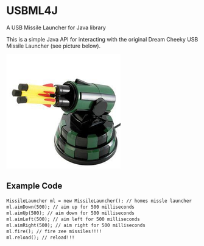 # USBML4J
A USB Missile Launcher for Java library

This is a simple Java API for interacting with the original Dream Cheeky USB Missile Launcher (see picture below).

![Supported Missile Launcher](missile_launcher.jpg)

## Example Code
    MissileLauncher ml = new MissileLauncher(); // homes missle launcher
    ml.aimDown(500); // aim up for 500 milliseconds
    ml.aimUp(500); // aim down for 500 milliseconds
    ml.aimLeft(500); // aim left for 500 milliseconds
    ml.aimRight(500); // aim right for 500 milliseconds
    ml.fire(); // fire zee missiles!!!!
    ml.reload(); // reload!!!

